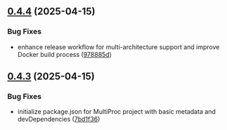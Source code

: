 ## [0.4.4](https://github.com/LarsDekker/multiproc/compare/v0.4.3...v0.4.4) (2025-04-15)


### Bug Fixes

* enhance release workflow for multi-architecture support and improve Docker build process ([978885d](https://github.com/LarsDekker/multiproc/commit/978885de78bbefab853ba8ac74871fec0c7a97b0))

## [0.4.3](https://github.com/LarsDekker/multiproc/compare/v0.4.2...v0.4.3) (2025-04-15)


### Bug Fixes

* initialize package.json for MultiProc project with basic metadata and devDependencies ([7bd1f36](https://github.com/LarsDekker/multiproc/commit/7bd1f36fd74e2da5d2a432c40796dcec9e23d89e))
